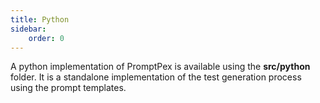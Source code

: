 ```yaml
---
title: Python
sidebar:
    order: 0
---
```


A python implementation of PromptPex is available
using the **src/python** folder. It is a standalone implementation of the test generation process
using the prompt templates.
